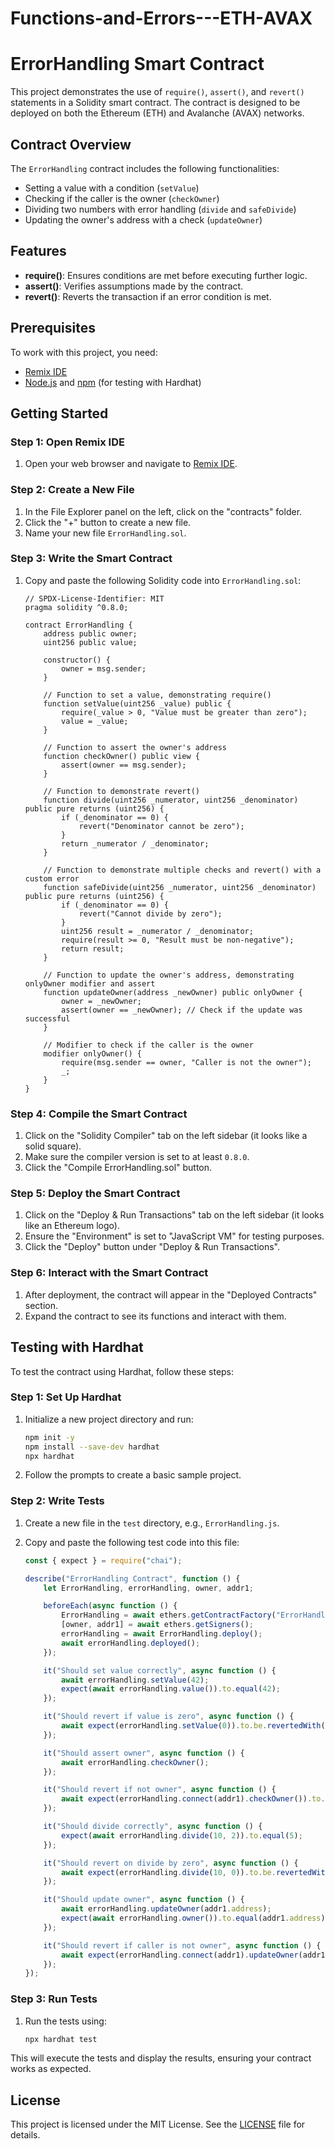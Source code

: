 # Functions-and-Errors---ETH-AVAX
# ErrorHandling Smart Contract

This project demonstrates the use of `require()`, `assert()`, and `revert()` statements in a Solidity smart contract. The contract is designed to be deployed on both the Ethereum (ETH) and Avalanche (AVAX) networks.

## Contract Overview

The `ErrorHandling` contract includes the following functionalities:
- Setting a value with a condition (`setValue`)
- Checking if the caller is the owner (`checkOwner`)
- Dividing two numbers with error handling (`divide` and `safeDivide`)
- Updating the owner's address with a check (`updateOwner`)

## Features

- **require()**: Ensures conditions are met before executing further logic.
- **assert()**: Verifies assumptions made by the contract.
- **revert()**: Reverts the transaction if an error condition is met.

## Prerequisites

To work with this project, you need:

- [Remix IDE](https://remix.ethereum.org/)
- [Node.js](https://nodejs.org/) and [npm](https://www.npmjs.com/) (for testing with Hardhat)

## Getting Started

### Step 1: Open Remix IDE

1. Open your web browser and navigate to [Remix IDE](https://remix.ethereum.org/).

### Step 2: Create a New File

1. In the File Explorer panel on the left, click on the "contracts" folder.
2. Click the "+" button to create a new file.
3. Name your new file `ErrorHandling.sol`.

### Step 3: Write the Smart Contract

1. Copy and paste the following Solidity code into `ErrorHandling.sol`:

    ```solidity
    // SPDX-License-Identifier: MIT
    pragma solidity ^0.8.0;

    contract ErrorHandling {
        address public owner;
        uint256 public value;

        constructor() {
            owner = msg.sender;
        }

        // Function to set a value, demonstrating require()
        function setValue(uint256 _value) public {
            require(_value > 0, "Value must be greater than zero");
            value = _value;
        }

        // Function to assert the owner's address
        function checkOwner() public view {
            assert(owner == msg.sender);
        }

        // Function to demonstrate revert()
        function divide(uint256 _numerator, uint256 _denominator) public pure returns (uint256) {
            if (_denominator == 0) {
                revert("Denominator cannot be zero");
            }
            return _numerator / _denominator;
        }

        // Function to demonstrate multiple checks and revert() with a custom error
        function safeDivide(uint256 _numerator, uint256 _denominator) public pure returns (uint256) {
            if (_denominator == 0) {
                revert("Cannot divide by zero");
            }
            uint256 result = _numerator / _denominator;
            require(result >= 0, "Result must be non-negative");
            return result;
        }

        // Function to update the owner's address, demonstrating onlyOwner modifier and assert
        function updateOwner(address _newOwner) public onlyOwner {
            owner = _newOwner;
            assert(owner == _newOwner); // Check if the update was successful
        }

        // Modifier to check if the caller is the owner
        modifier onlyOwner() {
            require(msg.sender == owner, "Caller is not the owner");
            _;
        }
    }
    ```

### Step 4: Compile the Smart Contract

1. Click on the "Solidity Compiler" tab on the left sidebar (it looks like a solid square).
2. Make sure the compiler version is set to at least `0.8.0`.
3. Click the "Compile ErrorHandling.sol" button.

### Step 5: Deploy the Smart Contract

1. Click on the "Deploy & Run Transactions" tab on the left sidebar (it looks like an Ethereum logo).
2. Ensure the "Environment" is set to "JavaScript VM" for testing purposes.
3. Click the "Deploy" button under "Deploy & Run Transactions".

### Step 6: Interact with the Smart Contract

1. After deployment, the contract will appear in the "Deployed Contracts" section.
2. Expand the contract to see its functions and interact with them.

## Testing with Hardhat

To test the contract using Hardhat, follow these steps:

### Step 1: Set Up Hardhat

1. Initialize a new project directory and run:

    ```bash
    npm init -y
    npm install --save-dev hardhat
    npx hardhat
    ```

2. Follow the prompts to create a basic sample project.

### Step 2: Write Tests

1. Create a new file in the `test` directory, e.g., `ErrorHandling.js`.
2. Copy and paste the following test code into this file:

    ```javascript
    const { expect } = require("chai");

    describe("ErrorHandling Contract", function () {
        let ErrorHandling, errorHandling, owner, addr1;

        beforeEach(async function () {
            ErrorHandling = await ethers.getContractFactory("ErrorHandling");
            [owner, addr1] = await ethers.getSigners();
            errorHandling = await ErrorHandling.deploy();
            await errorHandling.deployed();
        });

        it("Should set value correctly", async function () {
            await errorHandling.setValue(42);
            expect(await errorHandling.value()).to.equal(42);
        });

        it("Should revert if value is zero", async function () {
            await expect(errorHandling.setValue(0)).to.be.revertedWith("Value must be greater than zero");
        });

        it("Should assert owner", async function () {
            await errorHandling.checkOwner();
        });

        it("Should revert if not owner", async function () {
            await expect(errorHandling.connect(addr1).checkOwner()).to.be.reverted;
        });

        it("Should divide correctly", async function () {
            expect(await errorHandling.divide(10, 2)).to.equal(5);
        });

        it("Should revert on divide by zero", async function () {
            await expect(errorHandling.divide(10, 0)).to.be.revertedWith("Denominator cannot be zero");
        });

        it("Should update owner", async function () {
            await errorHandling.updateOwner(addr1.address);
            expect(await errorHandling.owner()).to.equal(addr1.address);
        });

        it("Should revert if caller is not owner", async function () {
            await expect(errorHandling.connect(addr1).updateOwner(addr1.address)).to.be.revertedWith("Caller is not the owner");
        });
    });
    ```

### Step 3: Run Tests

1. Run the tests using:

    ```bash
    npx hardhat test
    ```

This will execute the tests and display the results, ensuring your contract works as expected.

## License

This project is licensed under the MIT License. See the [LICENSE](LICENSE) file for details.
